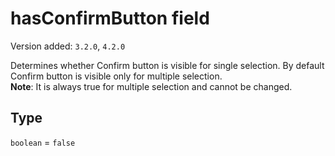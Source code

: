 # hasConfirmButton field

Version added: `3.2.0`, `4.2.0`

Determines whether Confirm button is visible for single selection.
By default Confirm button is visible only for multiple selection.  
**Note**: It is always true for multiple selection and cannot be changed.

## Type

`boolean` = `false`
